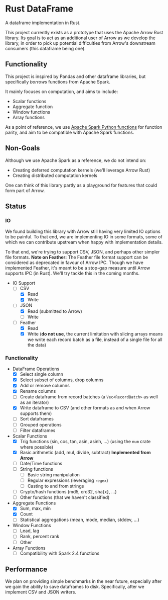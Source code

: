 # Rust DataFrame

A dataframe implementation in Rust.

This project currently exists as a prototype that uses the Apache Arrow Rust library. 
Its goal is to act as an additional user of Arrow as we develop the library, in order to pick up potential difficulties from Arrow's downstream consumers (this dataframe being one).

## Functionality

This project is inspired by Pandas and other dataframe libraries, but specifically *borrows* functions from Apache Spark.

It mainly focuses on computation, and aims to include:

* Scalar functions
* Aggregate function
* Window functions
* Array functions

As a point of reference, we use [Apache Spark Python functions](http://spark.apache.org/docs/2.4.0/api/python/pyspark.sql.html#module-pyspark.sql.functions) for function parity, and aim to be compatible with Apache Spark functions.

## Non-Goals

Although we use Apache Spark as a reference, we do not intend on:

- Creating deferred computation kernels (we'll leverage Arrow Rust)
- Creating distributed computation kernels

One can think of this library partly as a playground for features that could form part of Arrow.

## Status

### IO

We found building this library with Arrow still having very limited IO options to be painful. To that end, we are implementing IO in some formats, some of which we can contribute upstream when happy with implementation details.

To that end, we're trying to support CSV, JSON, and perhaps other simpler file formats.
**Note on Feather:** The Feather file format support can be considered as deprecated in favour of Arrow IPC. Though we have implemented Feather, it's meant to be a stop-gap measure until Arrow supports IPC (in Rust). We'll try tackle this in the coming months.

- IO Support
  - [ ] CSV
    - [X] Read
    - [X] Write
  - [ ] JSON
    - [X] Read (submitted to Arrow)
    - [ ] Write
  - [ ] Feather
    - [X] Read
    - [X] Write (**do not use**, the current limitation with slicing arrays means we write each record batch as a file, instead of a single file for all the data)

### Functionality

- DataFrame Operations
  <!-- - [x] Read CSV into dataframe -->
  - [X] Select single column
  - [X] Select subset of columns, drop columns
  - [X] Add or remove columns
  - [X] Rename columns
  - [ ] Create dataframe from record batches (a `Vec<RecordBatch>` as well as an iterator)
  - [X] Write dataframe to CSV (and other formats as and when Arrow supports them)
  - [ ] Sort dataframes
  - [ ] Grouped operations
  - [ ] Filter dataframes

- Scalar Functions
  - [X] Trig functions (sin, cos, tan, asin, asinh, ...) (using the `num` crate where possible)
  - [X] Basic arithmetic (add, mul, divide, subtract) **Implemented from Arrow**
  - [ ] Date/Time functions
  - [ ] String functions
    - [ ] Basic string manipulation
    - [ ] Regular expressions (leveraging `regex`)
    - [ ] Casting to and from strings
  - [ ] Crypto/hash functions (md5, crc32, sha{x}, ...)
  - [ ] Other functions (that we haven't classified)

- Aggregate Functions
  - [X] Sum, max, min
  - [X] Count
  - [ ] Statistical aggregations (mean, mode, median, stddev, ...)

- Window Functions
  - [ ] Lead, lag
  - [ ] Rank, percent rank
  - [ ] Other

- Array Functions
  - [ ] Compatibility with Spark 2.4 functions

## Performance

We plan on providing simple benchmarks in the near future, especially after we gain the ability to save dataframes to disk. Specifically, after we implement CSV and JSON writers.
